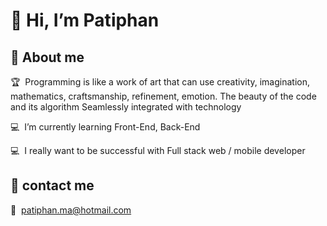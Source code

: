 <h1>👋 Hi, I’m Patiphan</h1>

<h2>📃 About me</h2>

<p>🏆 &nbsp;Programming is like a work of art that can use creativity, imagination, mathematics, craftsmanship, refinement, emotion. The beauty of the code and its algorithm Seamlessly integrated with technology</p>

<p>💻 &nbsp;I’m currently learning Front-End, Back-End</p>

<p>💻 &nbsp;I really want to be successful with Full stack web / mobile developer</p>

<h2>🚩 contact me</h2>
<p>📧  &nbsp;<a href = "mailto: patiphan.ma@hotmail.com">patiphan.ma@hotmail.com</a></p>
